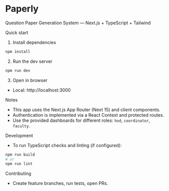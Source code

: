 # Paperly

Question Paper Generation System — Next.js + TypeScript + Tailwind

Quick start

1. Install dependencies

```bash
npm install
```

2. Run the dev server

```bash
npm run dev
```

3. Open in browser

- Local: http://localhost:3000

Notes

- This app uses the Next.js App Router (Next 15) and client components.
- Authentication is implemented via a React Context and protected routes.
- Use the provided dashboards for different roles: `hod`, `coordinator`, `faculty`.

Development

- To run TypeScript checks and linting (if configured):

```bash
npm run build
# or
npm run lint
```

Contributing

- Create feature branches, run tests, open PRs.

